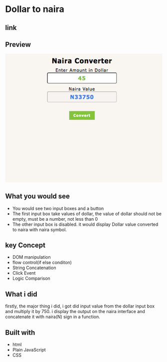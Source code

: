 # Dollar to naira

## link

## Preview
![Project Preview](./Screen%20Shot%202023-04-05%20at%209.56.24%20PM.png)

## What you would see

- You would see two input boxes and a button
- The first input box take values of dollar, the value of dollar should not be empty, must be a number, not less than 0
 - The other input box is disabled. it would display Dollar value converted to naira with naira symbol.

## key Concept
- DOM manipulation
- flow control(if else conditon)
- String Concatenation
- Click Event
- Logic Comparison

## What i did
firstly, the major thing i did, i got did input value from the dollar input box and multiply it by 750. i display the output on the naira interface and concatenate it with naira(N) sign in a function.


## Built with
- html
- Plain JavaScript
- CSS 

